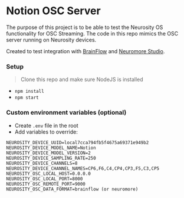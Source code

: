 # Notion OSC Server

The purpose of this project is to be able to test the Neurosity OS functionality for OSC Streaming. The code in this repo mimics the OSC server running on Neurosity devices.

Created to test integration with [BrainFlow](https://github.com/brainflow-dev/brainflow) and [Neuromore Studio](https://neuromore.com).

### Setup

> Clone this repo and make sure NodeJS is installed

- `npm install`
- `npm start`

### Custom environment variables (optional)

- Create `.env` file in the root
- Add variables to override:

```
NEUROSITY_DEVICE_UUID=local7cca794fb5f4675a69371e949b2
NEUROSITY_DEVICE_MODEL_NAME=Notion
NEUROSITY_DEVICE_MODEL_VERSION=2
NEUROSITY_DEVICE_SAMPLING_RATE=250
NEUROSITY_DEVICE_CHANNELS=8
NEUROSITY_DEVICE_CHANNEL_NAMES=CP6,F6,C4,CP4,CP3,F5,C3,CP5
NEUROSITY_OSC_LOCAL_HOST=0.0.0.0
NEUROSITY_OSC_LOCAL_PORT=8000
NEUROSITY_OSC_REMOTE_PORT=9000
NEUROSITY_OSC_DATA_FORMAT=brainflow (or neuromore)
```
